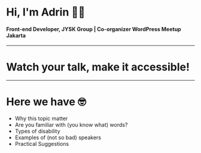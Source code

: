 # Hi, I'm Adrin 👋🏻
#### Front-end Developer, JYSK Group | Co-organizer WordPress Meetup Jakarta

---

# Watch your talk, make it accessible!

---

# Here we have 🤓

* Why this topic matter
* Are you familiar with (you know what) words?
* Types of disability
* Examples of (not so bad) speakers
* Practical Suggestions
